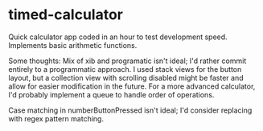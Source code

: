 # timed-calculator
Quick calculator app coded in an hour to test development speed. Implements basic arithmetic functions.

Some thoughts:
Mix of xib and programatic isn't ideal; I'd rather commit entirely to a programmatic approach. I used stack views for the button layout, but a collection view with scrolling disabled might be faster and allow for easier modification in the future. For a more advanced calculator, I'd probably implement a queue to handle order of operations.

Case matching in numberButtonPressed isn't ideal; I'd consider replacing with regex pattern matching.
